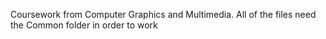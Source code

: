 Coursework from Computer Graphics and Multimedia.
All of the files need the Common folder in order to work
